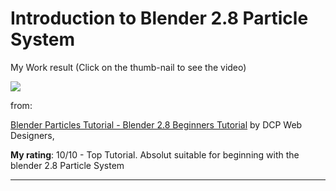 # Introduction to Blender 2.8 Particle System

My Work result (Click on the thumb-nail to see the video)

[![](5kfy3wxicMw-Particle_Example.jpg)](http://www.youtube.com/watch?v=Bixx0DtcTJg)

from:

[Blender Particles Tutorial - Blender 2.8 Beginners Tutorial](https://www.youtube.com/watch?v=5kfy3wxicMw)
by DCP Web Designers, 

**My rating**: 10/10 - Top Tutorial. Absolut suitable for beginning with the blender 2.8 Particle System

---
